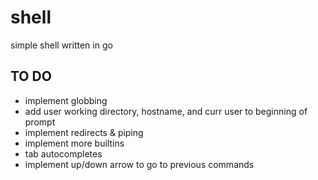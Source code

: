 # shell
simple shell written in go

## TO DO
- implement globbing
- add user working directory, hostname, and curr user to beginning of prompt
- implement redirects & piping
- implement more builtins
- tab autocompletes
- implement up/down arrow to go to previous commands
